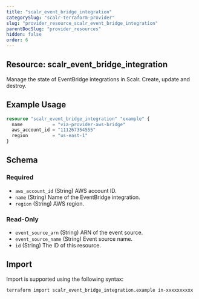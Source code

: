```yaml
---
title: "scalr_event_bridge_integration"
categorySlug: "scalr-terraform-provider"
slug: "provider_resource_scalr_event_bridge_integration"
parentDocSlug: "provider_resources"
hidden: false
order: 6
---
```

## Resource: scalr_event_bridge_integration

Manage the state of EventBridge integrations in Scalr. Create, update and destroy.

## Example Usage

```terraform
resource "scalr_event_bridge_integration" "example" {
  name           = "via-provider-aws-bridge"
  aws_account_id = "111267354555"
  region         = "us-east-1"
}
```

<!-- schema generated by tfplugindocs -->
## Schema

### Required

- `aws_account_id` (String) AWS account ID.
- `name` (String) Name of the EventBridge integration.
- `region` (String) AWS region.

### Read-Only

- `event_source_arn` (String) ARN of the event source.
- `event_source_name` (String) Event source name.
- `id` (String) The ID of this resource.

## Import

Import is supported using the following syntax:

```shell
terraform import scalr_event_bridge_integration.example in-xxxxxxxxxx
```
